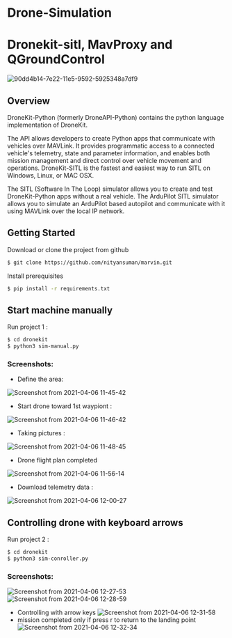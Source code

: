 # Drone-Simulation

# Dronekit-sitl, MavProxy and QGroundControl 
![90dd4b14-7e22-11e5-9592-5925348a7df9](https://user-images.githubusercontent.com/68418846/113554975-ca74d280-9617-11eb-8d56-2cf0cc227472.png)
## Overview


DroneKit-Python (formerly DroneAPI-Python) contains the python language implementation of DroneKit.

The API allows developers to create Python apps that communicate with vehicles over MAVLink. It provides programmatic access to a connected vehicle's telemetry, state and parameter information, and enables both mission management and direct control over vehicle movement and operations. DroneKit-SITL is the fastest and easiest way to run SITL on Windows, Linux, or MAC OSX. 

The SITL (Software In The Loop) simulator allows you to create and test DroneKit-Python apps without a real vehicle. The ArduPilot SITL simulator allows you to simulate an ArduPilot based autopilot and communicate with it using MAVLink over the local IP network.

## Getting Started
Download or clone the project from github

```sh
$ git clone https://github.com/nityansuman/marvin.git
```
Install prerequisites
```sh
$ pip install -r requirements.txt
```
## Start machine manually
Run project 1 :

```sh
$ cd dronekit
$ python3 sim-manual.py
```

### Screenshots:

- Define the area:

![Screenshot from 2021-04-06 11-45-42](https://user-images.githubusercontent.com/68418846/113668688-3e72b180-96d0-11eb-8720-0b2357f8b082.png)

- Start drone toward 1st waypiont :

![Screenshot from 2021-04-06 11-46-42](https://user-images.githubusercontent.com/68418846/113668724-4894b000-96d0-11eb-8a43-da48078bb459.png)

- Taking pictures :

![Screenshot from 2021-04-06 11-48-45](https://user-images.githubusercontent.com/68418846/113668738-4df1fa80-96d0-11eb-853a-0ec4d3f657a9.png)

- Drone flight plan completed

![Screenshot from 2021-04-06 11-56-14](https://user-images.githubusercontent.com/68418846/113668756-564a3580-96d0-11eb-97c6-6b57dd5577cb.png)

- Download telemetry data :

![Screenshot from 2021-04-06 12-00-27](https://user-images.githubusercontent.com/68418846/113668775-5e09da00-96d0-11eb-92c1-6b1ddd08eba0.png)

## Controlling drone with keyboard arrows
Run project 2 :

```sh
$ cd dronekit
$ python3 sim-conroller.py
```

### Screenshots:

![Screenshot from 2021-04-06 12-27-53](https://user-images.githubusercontent.com/68418846/113671662-4b919f80-96d4-11eb-9bb3-64e278789587.png)
![Screenshot from 2021-04-06 12-28-59](https://user-images.githubusercontent.com/68418846/113671679-4fbdbd00-96d4-11eb-91c0-2072c430db56.png)
- Controlling with arrow keys
![Screenshot from 2021-04-06 12-31-58](https://user-images.githubusercontent.com/68418846/113671693-53e9da80-96d4-11eb-8006-1be315d3764d.png)
- mission completed only if press r to return to the landing point 
![Screenshot from 2021-04-06 12-32-34](https://user-images.githubusercontent.com/68418846/113671710-5ba97f00-96d4-11eb-9be1-6b69e2bc985a.png)


